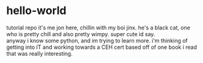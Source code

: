 # hello-world
tutorial repo
it's me jon here, chillin with my boi jinx.  he's a black cat, one who is pretty chill and also pretty wimpy.  super cute id say.  
anyway i know some python, and im trying to learn more.  i'm thinking of getting into IT and working towards a CEH cert based off of one book i read that was really interesting.
